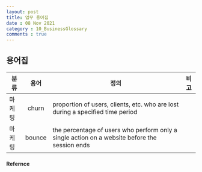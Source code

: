 ```yaml
---
layout: post
title: 업무 용어집
date : 08 Nov 2021
category : 10_BusinessGlossary
comments : true
---
```


## 용어집

|분류|용어|정의|비고|
|----|:------:|------|------|
|마케팅|churn|proportion of users, clients, etc. who are lost during a specified time period|
|마케팅|bounce|the percentage of users who perform only a single action on a website before the session ends|














#### Refernce
